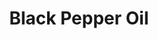 ---
name: Black Pepper Oil
title: Black Pepper Oil
details:
  - detail:
      key: "Packaging Size"
      value: "5, 25, 200 Kg"
  - detail:
      key: "Usage/Application"
      value: "Fragrance, Flavour, Pharma"
  - detail:
      key: "Brand"
      value: "Natural Aroma"
  - detail:
      key: "Form"
      value: "Liquid"
  - detail:
      key: "Botanical Name"
      value: "Piper nigrum"
  - detail:
      key: "Mode Of Extraction"
      value: "Steam Distillation"
  - detail:
      key: "Shelf Life"
      value: "12 months"
  - detail:
      key: "Storage"
      value: "Keep in tightly closed in air tight containers away from sunlight and heat."
  - detail:
      key: "Solubility"
      value: "Insoluble in water, soluble in alcohol and other organic solvent"
  - detail:
      key: "Taste"
      value: "Highly aromatic and hot"
  - detail:
      key: "Specific Gravity"
      value: "0.8600 to 0.8840 (at 20 deg C)"
  - detail:
      key: "Optical Rotation"
      value: "-1 deg to -23 deg (at 20 deg C)"
  - detail:
      key: "Refractive Index"
      value: "1.4870 to 1.4880 (at 20 deg C)"
  - detail:
      key: "Source"
      value: "Steam distilled from the dried fruit (peppercorn) of the pepper plant"
  - detail:
      key: "Packaging Type"
      value: "Can, Barrel"
showOnHome: false
thumbnail: https://5.imimg.com/data5/SELLER/Default/2021/12/IG/XV/CZ/3823480/black-pepper-oil-500x500.jpg
productImages:
  - https://ucarecdn.com/8213c725-21d0-4ac0-ad5e-c1975c20032b/
category: essential oils
---
